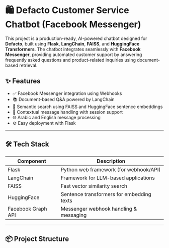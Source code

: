 # 🛍️ Defacto Customer Service Chatbot (Facebook Messenger)

This project is a production-ready, AI-powered chatbot designed for **Defacto**, built using **Flask**, **LangChain**, **FAISS**, and **HuggingFace Transformers**. The chatbot integrates seamlessly with **Facebook Messenger**, providing automated customer support by answering frequently asked questions and product-related inquiries using document-based retrieval.

## ✨ Features

- ✅ Facebook Messenger integration using Webhooks  
- 📚 Document-based Q&A powered by LangChain  
- 🧠 Semantic search using FAISS and HuggingFace sentence embeddings  
- 🔁 Contextual message handling with session support  
- 🌐 Arabic and English message processing  
- ⚙️ Easy deployment with Flask  

---

## 🛠️ Tech Stack

| Component         | Description                                 |
|------------------|---------------------------------------------|
| Flask            | Python web framework (for webhook/API)       |
| LangChain        | Framework for LLM-based applications         |
| FAISS            | Fast vector similarity search                |
| HuggingFace      | Sentence transformers for embedding texts    |
| Facebook Graph API | Messenger webhook handling & messaging     |

---

## 📦 Project Structure



